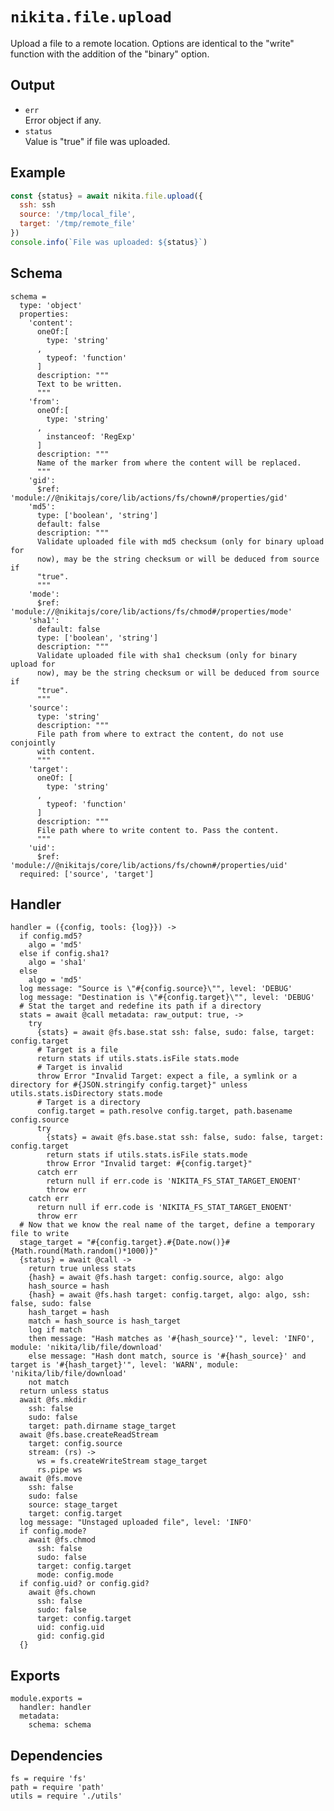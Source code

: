 
# `nikita.file.upload`

Upload a file to a remote location. Options are identical to the "write"
function with the addition of the "binary" option.

## Output

* `err`   
  Error object if any.   
* `status`   
  Value is "true" if file was uploaded.   

## Example

```js
const {status} = await nikita.file.upload({
  ssh: ssh
  source: '/tmp/local_file',
  target: '/tmp/remote_file'
})
console.info(`File was uploaded: ${status}`)
```

## Schema

    schema =
      type: 'object'
      properties:
        'content':
          oneOf:[
            type: 'string'
          ,
            typeof: 'function'
          ]
          description: """
          Text to be written.
          """
        'from':
          oneOf:[
            type: 'string'
          ,
            instanceof: 'RegExp'
          ]
          description: """
          Name of the marker from where the content will be replaced.
          """
        'gid':
          $ref: 'module://@nikitajs/core/lib/actions/fs/chown#/properties/gid'
        'md5':
          type: ['boolean', 'string']
          default: false
          description: """
          Validate uploaded file with md5 checksum (only for binary upload for
          now), may be the string checksum or will be deduced from source if
          "true".
          """
        'mode':
          $ref: 'module://@nikitajs/core/lib/actions/fs/chmod#/properties/mode'
        'sha1':
          default: false
          type: ['boolean', 'string']
          description: """
          Validate uploaded file with sha1 checksum (only for binary upload for
          now), may be the string checksum or will be deduced from source if
          "true".
          """
        'source':
          type: 'string'
          description: """
          File path from where to extract the content, do not use conjointly
          with content.
          """
        'target':
          oneOf: [
            type: 'string'
          ,
            typeof: 'function'
          ]
          description: """
          File path where to write content to. Pass the content.
          """
        'uid':
          $ref: 'module://@nikitajs/core/lib/actions/fs/chown#/properties/uid'
      required: ['source', 'target']

## Handler

    handler = ({config, tools: {log}}) ->
      if config.md5?
        algo = 'md5'
      else if config.sha1?
        algo = 'sha1'
      else
        algo = 'md5'
      log message: "Source is \"#{config.source}\"", level: 'DEBUG'
      log message: "Destination is \"#{config.target}\"", level: 'DEBUG'
      # Stat the target and redefine its path if a directory
      stats = await @call metadata: raw_output: true, ->
        try
          {stats} = await @fs.base.stat ssh: false, sudo: false, target: config.target
          # Target is a file
          return stats if utils.stats.isFile stats.mode
          # Target is invalid
          throw Error "Invalid Target: expect a file, a symlink or a directory for #{JSON.stringify config.target}" unless utils.stats.isDirectory stats.mode
          # Target is a directory
          config.target = path.resolve config.target, path.basename config.source
          try
            {stats} = await @fs.base.stat ssh: false, sudo: false, target: config.target
            return stats if utils.stats.isFile stats.mode
            throw Error "Invalid target: #{config.target}"
          catch err
            return null if err.code is 'NIKITA_FS_STAT_TARGET_ENOENT'
            throw err
        catch err
          return null if err.code is 'NIKITA_FS_STAT_TARGET_ENOENT'
          throw err
      # Now that we know the real name of the target, define a temporary file to write
      stage_target = "#{config.target}.#{Date.now()}#{Math.round(Math.random()*1000)}"
      {status} = await @call ->
        return true unless stats
        {hash} = await @fs.hash target: config.source, algo: algo
        hash_source = hash
        {hash} = await @fs.hash target: config.target, algo: algo, ssh: false, sudo: false
        hash_target = hash
        match = hash_source is hash_target
        log if match
        then message: "Hash matches as '#{hash_source}'", level: 'INFO', module: 'nikita/lib/file/download'
        else message: "Hash dont match, source is '#{hash_source}' and target is '#{hash_target}'", level: 'WARN', module: 'nikita/lib/file/download'
        not match
      return unless status
      await @fs.mkdir
        ssh: false
        sudo: false
        target: path.dirname stage_target
      await @fs.base.createReadStream
        target: config.source
        stream: (rs) ->
          ws = fs.createWriteStream stage_target
          rs.pipe ws
      await @fs.move
        ssh: false
        sudo: false
        source: stage_target
        target: config.target
      log message: "Unstaged uploaded file", level: 'INFO'
      if config.mode?
        await @fs.chmod
          ssh: false
          sudo: false
          target: config.target
          mode: config.mode
      if config.uid? or config.gid?
        await @fs.chown
          ssh: false
          sudo: false
          target: config.target
          uid: config.uid
          gid: config.gid
      {}

## Exports

    module.exports =
      handler: handler
      metadata:
        schema: schema

## Dependencies

    fs = require 'fs'
    path = require 'path'
    utils = require './utils'
